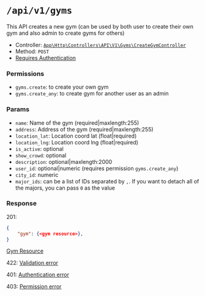 # `/api/v1/gyms`
This API creates a new gym (can be used by both user to create their own gym and also admin to create gyms for others)

- Controller: [`App\Http\Controllers\API\V1\Gyms\CreateGymController`](../../../src/app/Http/Controllers/API/V1/Gyms/CreateGymController.php)
- Method: `POST`
- [Requires Authentication](../auth/login.md#how-to-use-api-token)

### Permissions
- `gyms.create`: to create your own gym
- `gyms.create_any`: to create gym for another user as an admin

### Params

- `name`: Name of the gym (required|maxlength:255)
- `address`: Address of the gym (required|maxlength:255)
- `location_lat`: Location coord lat (float|required)
- `location_lng`: Location coord lng (float|required)
- `is_active`: optional
- `show_crowd`: optional
- `description`: optional|maxlength:2000
- `user_id`: optional|numeric (requires permission `gyms.create_any`)
- `city_id`: numeric
- `major_ids`: can be a list of IDs separated by `,`. If you want to detach all of the majors, you can pass `0` as the value

### Response

201:
```json
{
    "gym": {<gym resource>},
}
```

[Gym Resource](../resources/gym.md)

422: [Validation error](../validation-errors.md)

401: [Authentication error](../authentication-errors.md)

403: [Permission error](../permission-errors.md)
